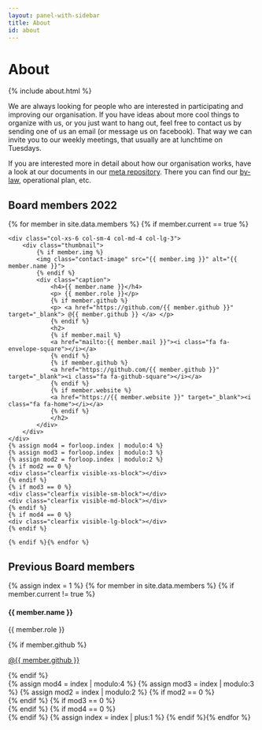 ```yaml
---
layout: panel-with-sidebar
title: About
id: about
---
```


# About

{% include about.html %}

We are always looking for people who are interested in participating and improving our organisation.
If you have ideas about more cool things to organize with us, or you just want to hang out, feel free to
contact us by sending one of us an email (or message us on facebook). That way we can invite you to our weekly meetings, that usually are at lunchtime on Tuesdays.


If you are interested more in detail about how our organisation works, have a look at our documents in our [meta repository](https://github.com/Code-at-LTH/meta).
There you can find our [by-law](https://en.wikipedia.org/wiki/By-law), operational plan, etc. 

## Board members 2022
<div class="row">
    {% for member in site.data.members %} {% if member.current == true %}

    <div class="col-xs-6 col-sm-4 col-md-4 col-lg-3">
        <div class="thumbnail">
            {% if member.img %}
            <img class="contact-image" src="{{ member.img }}" alt="{{ member.name }}">
            {% endif %}
            <div class="caption">
                <h4>{{ member.name }}</h4>
                <p> {{ member.role }}</p>
                {% if member.github %}
                <p> <a href="https://github.com/{{ member.github }}" target="_blank"> @{{ member.github }} </a> </p>
                {% endif %}
                <h2> 
                {% if member.mail %}
                <a href="mailto:{{ member.mail }}"><i class="fa fa-envelope-square"></i></a> 
                {% endif %}
                {% if member.github %}
                <a href="https://github.com/{{ member.github }}" target="_blank"><i class="fa fa-github-square"></i></a>
                {% endif %}
                {% if member.website %}
                <a href="https://{{ member.website }}" target="_blank"><i class="fa fa-home"></i></a>
                {% endif %}
                </h2> 
            </div>
        </div>
    </div>
    {% assign mod4 = forloop.index | modulo:4 %}
    {% assign mod3 = forloop.index | modulo:3 %}
    {% assign mod2 = forloop.index | modulo:2 %}
    {% if mod2 == 0 %}
    <div class="clearfix visible-xs-block"></div>
    {% endif %}
    {% if mod3 == 0 %}
    <div class="clearfix visible-sm-block"></div>
    <div class="clearfix visible-md-block"></div>
    {% endif %}
    {% if mod4 == 0 %}
    <div class="clearfix visible-lg-block"></div>
    {% endif %}

    {% endif %}{% endfor %}
</div>

## Previous Board members
<div class="row">
    {% assign index = 1 %}
    {% for member in site.data.members %} {% if member.current != true %}
    <div class="col-xs-6 col-sm-4 col-md-4 col-lg-3">
        <div class="thumbnail">
            <div class="caption">
                <h4>{{ member.name }}</h4>
                <p> {{ member.role }}</p>
                {% if member.github %}
                <p> <a href="https://github.com/{{ member.github }}" target="_blank"> @{{ member.github }} </a> </p>
                {% endif %}
            </div>
        </div>
    </div>
    {% assign mod4 = index | modulo:4 %}
    {% assign mod3 = index | modulo:3 %}
    {% assign mod2 = index | modulo:2 %}
    {% if mod2 == 0 %}
    <div class="clearfix visible-xs-block"></div>
    {% endif %}
    {% if mod3 == 0 %}
    <div class="clearfix visible-sm-block"></div>
    <div class="clearfix visible-md-block"></div>
    {% endif %}
    {% if mod4 == 0 %}
    <div class="clearfix visible-lg-block"></div>
    {% endif %}
    {% assign index = index | plus:1 %}
    {% endif %}{% endfor %}
</div>
